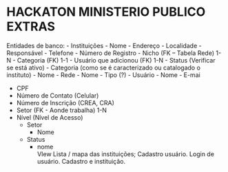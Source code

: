 # HACKATON MINISTERIO PUBLICO EXTRAS

Entidades de banco:
	- Instituições
		-  Nome
		-  Endereço
		-  Localidade
		-  Responsável
		-  Telefone
		-  Número de Registro
		-  Nicho (FK – Tabela Rede) 1-N
		- Categoria (FK) 1-1
		- Usuário que adicionou (FK) 1-N
		-  Status (Verificar se está ativo)
	- Categoria (como se é caracterizado ou catalogado o instituto)
		- Nome
	- Rede 
		-  Nome
		- Tipo (?) 
  	- Usuário
		-   Nome
		-   E-mai
-   CPF
-   Número de Contato (Celular)
-   Número de Inscrição (CREA, CRA)
-   Setor (FK - Aonde trabalha) 1-N
-   Nível (Nível de Acesso)
	- Setor 
		- Nome
	- Status
		- nome	
VIew
	Lista / mapa das instituições;
	Cadastro usuário.
	Login de usuário.
	Cadastro e instituição.
